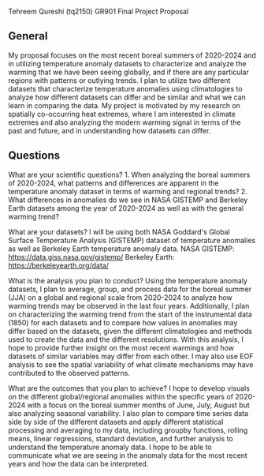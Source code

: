 Tehreem Qureshi (tq2150)
GR901 Final Project Proposal  

## General 
My proposal focuses on the most recent boreal summers of 2020-2024 and in utilizing temperature anomaly datasets to characterize and analyze the warming that we have been seeing globally, and if there are any particular regions with patterns or outlying trends. 
I plan to utilize two different datasets that characterize temperature anomalies using climatologies to analyze how different datasets can differ and be similar and what we can learn in comparing the data.
My project is motivated by my research on spatially co-occurring heat extremes, where I am interested in climate extremes and also analyzing the modern warming signal in terms of the past and future, and in understanding how datasets can differ. 

## Questions
What are your scientific questions?
    1. When analyzing the boreal summers of 2020-2024, what patterns and differences are apparent in the temperature anomaly dataset in terms of warming and regional trends?
    2. What differences in anomalies do we see in NASA GISTEMP and Berkeley Earth datasets among the year of 2020-2024 as well as with the general warming trend?

What are your datasets?
    I will be using both  NASA Goddard's Global Surface Temperature Analysis (GISTEMP) dataset of temperature anomalies as well as Berkeley Earth temperature anomaly data.
    NASA GISTEMP: https://data.giss.nasa.gov/gistemp/
    Berkeley Earth: https://berkeleyearth.org/data/

What is the analysis you plan to conduct?
    Using the temperature anomaly datasets, I plan to average, group, and process data for the boreal summer (JJA) on a global and regional scale from 2020-2024 to analyze how warming trends may be observed in the last four years.
    Additionally, I plan on characterizing the warming trend from the start of the instrumental data (1850) for each datasets and to compare how values in anomalies may differ based on the datasets, given the different
    climatologies and methods used to create the data and the different resolutions. With this analysis, I hope to provide further insight on the most recent warmings and how datasets of similar variables may differ from each other.
    I may also use EOF analysis to see the spatial variability of what climate mechanisms may have contributed to the observed patterns.

What are the outcomes that you plan to achieve?
    I hope to develop visuals on the different global/regional anomalies within the specific years of 2020-2024 with a focus on the boreal summer months of June, July, August but also analyzing seasonal variability. 
    I also plan to compare time series data side by side of the different datasets and apply different statistical processing and averaging to my data, including
    groupby functions, rolling means, linear regressions, standard deviation, and further analysis to understand the temperature anomaly data. I hope to be able to communicate
    what we are seeing in the anomaly data for the most recent years and how the data can be interpreted. 
